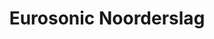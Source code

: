---
layout: festival
title: Eurosonic Noorderslag
description: 16-17 JANUARY 2019
description2: Groningen (The Netherlands) 
categories: festivals
photo: Jorn Baars

facebook_url: https://www.facebook.com/lovaalvildemusic/
instagram_url: https://www.instagram.com/lovaalvilde/
twitter_url: https://twitter.com/lovaalvilde/

youtubeId1: te4L-fpqdBs
youtubeId2: LA-O4m3ANWo
youtubeId3: HvQiqXsDfJ4

image: assets/images/esns.jpg
---